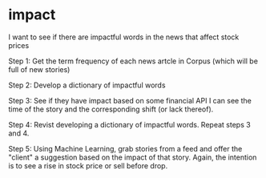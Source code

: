 # impact
I want to see if there are impactful words in the news that affect stock prices

Step 1:
Get the term frequency of each news artcle in Corpus (which will be full of new stories)

Step 2:
Develop a dictionary of impactful words

Step 3:
See if they have impact based on some financial API I can see the time of the story and the corresponding shift (or lack thereof).

Step 4:
Revist developing a dictionary of impactful words. Repeat steps 3 and 4.

Step 5:
Using Machine Learning, grab stories from a feed and offer the "client" a suggestion based on the impact of that story. Again, the intention is to see a rise in stock price or sell before drop. 
